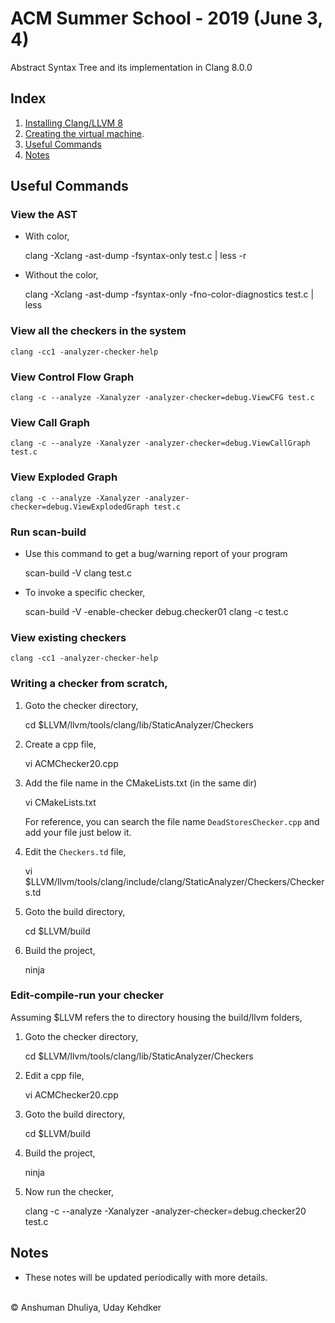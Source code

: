 ACM Summer School - 2019 (June 3, 4)
====================
Abstract Syntax Tree and its implementation in Clang 8.0.0

Index
------------
1. [Installing Clang/LLVM 8](../../compilers/llvm/get_started.html)
1. [Creating the virtual machine](build-vm.html).
1. [Useful Commands](#commands)
1. [Notes](#notes)


Useful Commands <a name="commands"></a>
----------------
### View the AST

   * With color,

        clang -Xclang -ast-dump -fsyntax-only test.c | less -r

   * Without the color,

        clang -Xclang -ast-dump -fsyntax-only -fno-color-diagnostics test.c | less

### View all the checkers in the system

    clang -cc1 -analyzer-checker-help

### View Control Flow Graph

    clang -c --analyze -Xanalyzer -analyzer-checker=debug.ViewCFG test.c
    
### View Call Graph

    clang -c --analyze -Xanalyzer -analyzer-checker=debug.ViewCallGraph test.c
    
### View Exploded Graph

    clang -c --analyze -Xanalyzer -analyzer-checker=debug.ViewExplodedGraph test.c
    
### Run scan-build

   * Use this command to get a bug/warning report of your program

        scan-build -V clang test.c

   * To invoke a specific checker,

        scan-build -V -enable-checker debug.checker01 clang -c test.c

### View existing checkers

    clang -cc1 -analyzer-checker-help

### Writing a checker from scratch,

   1. Goto the checker directory,
    
        cd $LLVM/llvm/tools/clang/lib/StaticAnalyzer/Checkers

   2. Create a cpp file,

        vi ACMChecker20.cpp

   3. Add the file name in the CMakeLists.txt (in the same dir)

        vi CMakeLists.txt

      For reference, you can search the file name `DeadStoresChecker.cpp` and add your file just below it.

   4. Edit the `Checkers.td` file,

        vi $LLVM/llvm/tools/clang/include/clang/StaticAnalyzer/Checkers/Checkers.td

   5. Goto the build directory,

        cd \$LLVM/build

   6. Build the project,

        ninja

### Edit-compile-run your checker
Assuming $LLVM refers the to directory housing the build/llvm folders,

   1. Goto the checker directory,
    
        cd $LLVM/llvm/tools/clang/lib/StaticAnalyzer/Checkers

   2. Edit a cpp file,

        vi ACMChecker20.cpp

   3. Goto the build directory,

        cd \$LLVM/build

   4. Build the project,

        ninja

   5. Now run the checker,

        clang -c --analyze -Xanalyzer -analyzer-checker=debug.checker20 test.c


Notes <a name="notes"></a>
-------------------
* These notes will be updated periodically with more details.



<div class="footer">
<br/>
&copy; Anshuman Dhuliya, Uday Kehdker
<br/>
</div>

